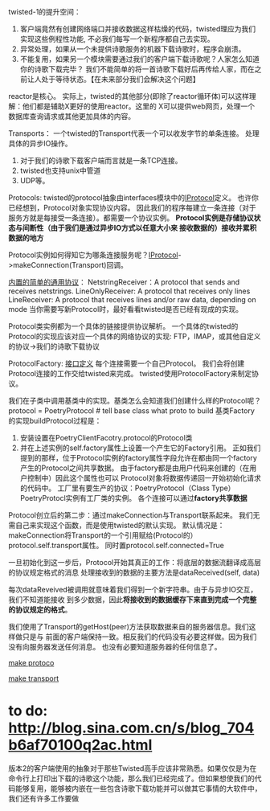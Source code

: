 twisted-1的提升空间：
1. 客户端竟然有创建网络端口并接收数据这样枯燥的代码，twisted理应为我们实现这些例程性功能, 
   不必我们每写一个新程序都自己去实现。
2. 异常处理，如果从一个未提供诗歌服务的机器下载诗歌时，程序会崩溃。 
3. 不能复用，如果另一个模块需要通过我们的客户端下载诗歌呢？人家怎么知道你的诗歌下载完毕？ 
   我们不能简单的将一首诗歌下载好后再传给人家，而在之前让人处于等待状态。【在未来部分我们会解决这个问题】


reactor是核心。
实际上，twisted的其他部分(即除了reactor循环体)可以这样理解：他们都是辅助X更好的使用reactor。这里的
X可以提供web网页，处理一个数据库查询请求或其他更加具体的内容。


Transports：
一个twisted的Transport代表一个可以收发字节的单条连接。
处理具体的异步IO操作。
1. 对于我们的诗歌下载客户端而言就是一条TCP连接。
2. twisted也支持unix中管道
3. UDP等。

Protocols:
twisted的protocol抽象由interfaces模块中的[IProtocol](https://github.com/twisted/twisted/blob/trunk/src/twisted/internet/interfaces.py)定义。
也许你已经想到，Protocol对象实现协议内容。
因此我们的程序每建立一条连接（对于服务方就是每接受一条连接）。都需要一个协议实例。
**Protocol实例是存储协议状态与间断性（由于我们是通过异步IO方式以任意大小来
接收数据的）接收并累积数据的地方**

Protocol实例如何得知它为哪条连接服务呢？[IProtocol](https://github.com/twisted/twisted/blob/trunk/src/twisted/internet/interfaces.py)->makeConnection(Transport)回调。


[内置的简单的通用协议](https://github.com/twisted/twisted/blob/trunk/src/twisted/protocols/basic.py)：
NetstringReceiver：A protocol that sends and receives netstrings.
LineOnlyReceiver: A protocol that receives only lines
LineReceiver: A protocol that receives lines and/or raw data, depending on mode
当你需要写新Protocol时，最好看看twisted是否已经有现成的实现。

Protocol类实例都为一个具体的链接提供协议解析。
一个具体的twisted的Protocol的实现应该对应一个具体的网络协议的实现: FTP，IMAP，或其他自定义的协议->我们的诗歌下载协议

ProtocolFactory:
[接口定义](https://github.com/twisted/twisted/blob/trunk/src/twisted/internet/interfaces.py)
每个连接需要一个自己Protocol。
我们会将创建Protocol连接的工作交给twisted来完成。
twisted使用ProtocolFactory来制定协议。

我们在子类中调用基类中的实现。基类怎么会知道我们创建什么样的Protocol呢？
protocol = PoetryProtocol # tell base class what proto to build
基类Factory的实现buildProtocol过程是：
1. 安装设置在PoetryClientFacotry.protocol的Protocol类
2. 并在上述实例的self.factory属性上设置一个产生它的Factory引用。
正如我们提到的那样，位于Protocol实例的factory属性字段允许在都由同一个factory
产生的Protocol之间共享数据。
由于factory都是由用户代码来创建的（在用户控制中）因此这个属性也可以
Protocol对象将数据传递回一开始初始化请求的代码中。
工厂里有要生产的协议：PoetryProtocol（Class Type）
PoetryProtocl实例有工厂类的实例。
各个连接可以通过**factory共享数据**

Protocol创立后的第二步：通过makeConnection与Transport联系起来。
我们无需自己来实现这个函数，而是使用twisted的默认实现。
默认情况是：makeConnection将Transport的一个引用赋给(Protocol的）protocol.self.transport属性。
同时置protocol.self.connected=True

一旦初始化到这一步后，Protocol开始其真正的工作：将底层的数据流翻译成高层的协议规定格式的消息
处理接收到的数据的主要方法是dataReceived(self, data)

每次dataReveived被调用就意味着我们得到一个新字符串。由于与异步IO交互，我们不知道能接收
到多少数据，因此**将接收到的数据缓存下来直到完成一个完整的协议规定的格式**。

我们使用了Transport的getHost(peer)方法获取数据来自的服务器信息。我们这样做只是与
前面的客户端保持一致。相反我们的代码没有必要这样做。因为我们没有向服务器发送任何消息。
也没有必要知道服务器的任何信息了。

[make protoco](http://s8.sinaimg.cn/middle/704b6af749e993c8ccba7&690)

[make transport](http://s4.sinaimg.cn/middle/704b6af749e993f5e6453&690)

# to do: http://blog.sina.com.cn/s/blog_704b6af70100q2ac.html



版本2的客户端使用的抽象对于那些Twisted高手应该非常熟悉。如果仅仅是为在命令行上打印出下载的诗歌这个功能，那么我们已经完成了。但如果想使我们的代码能够复用，能够被内嵌在一些包含诗歌下载功能并可以做其它事情的大软件中，我们还有许多工作要做

